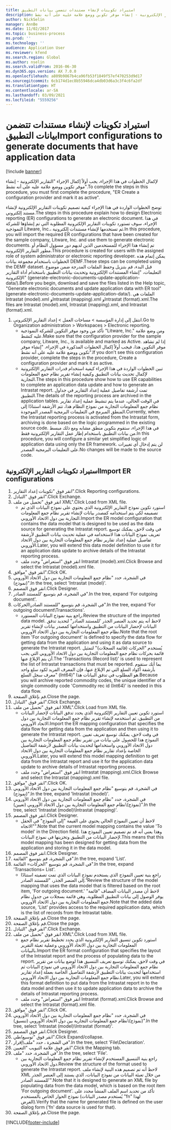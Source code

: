 ```yaml
---
title: استيراد تكوينات لإنشاء مستندات تتضمن بيانات التطبيق
description: لإكمال الخطوات في هذا الإجراء، يجب أولاً إكمال الإجراء "التقارير الإلكترونية - إنشاء موفر تكوين ووضع علامة عليه على أنه نشط‬".
author: NickSelin
manager: AnnBe
ms.date: 11/02/2017
ms.topic: business-process
ms.prod: ''
ms.technology: ''
audience: Application User
ms.reviewer: kfend
ms.search.region: Global
ms.author: nselin
ms.search.validFrom: 2016-06-30
ms.dyn365.ops.version: AX 7.0.0
ms.openlocfilehash: a809b9867b4ca96fb53f1849f57ef470253d9d17
ms.sourcegitcommit: 6cb174d1ec8b55946dca4db03d6a3c3f4c6fa2df
ms.translationtype: HT
ms.contentlocale: ar-SA
ms.lasthandoff: 03/09/2021
ms.locfileid: "5559256"
---
```

# <a name="import-configurations-to-generate-documents-that-have-application-data"></a><span data-ttu-id="ef8c4-103">استيراد تكوينات لإنشاء مستندات تتضمن بيانات التطبيق</span><span class="sxs-lookup"><span data-stu-id="ef8c4-103">Import configurations to generate documents that have application data</span></span>

[!include [banner](../../includes/banner.md)]

<span data-ttu-id="ef8c4-104">لإكمال الخطوات في هذا الإجراء، يجب أولاً إكمال الإجراء "التقارير الإلكترونية - إنشاء موفر تكوين ووضع علامة عليه على أنه نشط‬".</span><span class="sxs-lookup"><span data-stu-id="ef8c4-104">To complete the steps in this procedure, you must first complete the procedure, "ER Create a configuration provider and mark it as active".</span></span>

<span data-ttu-id="ef8c4-105">توضح الخطوات الواردة في هذا الإجراء كيفية تصميم تكوينات التقارير الإلكترونية لإنشاء مستند إلكتروني.</span><span class="sxs-lookup"><span data-stu-id="ef8c4-105">The steps in this procedure explain how to design Electronic reporting (ER) configurations to generate an electronic document.</span></span> <span data-ttu-id="ef8c4-106">في هذا الإجراء، سوف تستورد تكوينات التقارير الإلكترونية المطلوبة التي تم إنشاؤها للشركة النموذجية Litware, Inc.، ثم تستخدمها لإنشاء مستندات إلكترونية.</span><span class="sxs-lookup"><span data-stu-id="ef8c4-106">In this procedure, you will import the required ER configurations that have been created for the sample company, Litware, Inc. and use them to generate electronic documents.</span></span> <span data-ttu-id="ef8c4-107">تم إنشاء هذا الإجراء للمستخدمين الذين لديهم دور مسؤول النظام أو مطور التقارير الإلكترونية.</span><span class="sxs-lookup"><span data-stu-id="ef8c4-107">This procedure is created for users with the assigned role of system administrator or electronic reporting developer.</span></span> <span data-ttu-id="ef8c4-108">يمكن إتمام هذه الخطوات باستخدام مجموعة بيانات DEMF.</span><span class="sxs-lookup"><span data-stu-id="ef8c4-108">These steps can be completed using the DEMF dataset.</span></span> <span data-ttu-id="ef8c4-109">قبل البدء، قم بتنزيل وحفظ الملفات المدرجة ضمن موضوع التعليمات، "إنشاء المستندات الإلكترونية وتحديث بيانات التطبيق باستخدام أداة التقارير الإلكترونية" (generate-electronic-documents-update-application-data/).</span><span class="sxs-lookup"><span data-stu-id="ef8c4-109">Before you begin, download and save the files listed in the Help topic, "Generate electronic documents and update application data with ER tool" (generate-electronic-documents-update-application-data/).</span></span> <span data-ttu-id="ef8c4-110">الملفات هي Intrastat (model).xml وIntrastat (mapping).xml وIntrastat (format).xml.</span><span class="sxs-lookup"><span data-stu-id="ef8c4-110">The files are Intrastat (model).xml, Intrastat (mapping).xml, and Intrastat (format).xml.</span></span>

1. <span data-ttu-id="ef8c4-111">انتقل إلى إدارة المؤسسة > مساحات العمل‬ > إعداد التقارير الإلكتروني‬.</span><span class="sxs-lookup"><span data-stu-id="ef8c4-111">Go to Organization administration > Workspaces > Electronic reporting.</span></span>
    * <span data-ttu-id="ef8c4-112">تأكد من وجود موفر التكوين للشركة النموذجية "Litware, Inc." ومن وضع علامة عليه كنشط.</span><span class="sxs-lookup"><span data-stu-id="ef8c4-112">Make sure that the configuration provider for the sample company, Litware, Inc., is available and marked as Active.</span></span> <span data-ttu-id="ef8c4-113">إذا لم تشاهد موفر التكوين هذا، فيجب أولاً إكمال الخطوات المذكورة في الإجراء، "إنشاء موفر تكوين ووضع علامة عليه على أنه نشط‬".</span><span class="sxs-lookup"><span data-stu-id="ef8c4-113">If you don't see this configuration provider, complete the steps in the procedure, Create a configuration provider and mark it as active.</span></span>  
    * <span data-ttu-id="ef8c4-114">تبين الخطوات الواردة في هذا الإجراء كيفية استخدام قدرات التقارير الإلكترونية لإكمال تحديث بيانات التطبيق وكيفية إنشاء تقرير نظام جمع المعلومات التجارية.</span><span class="sxs-lookup"><span data-stu-id="ef8c4-114">The steps in this procedure show how to use ER capabilities to complete an application data update and how to generate an Intrastat report.</span></span> <span data-ttu-id="ef8c4-115">تمت أرشفة تفاصيل عملية إعداد التقارير في جداول التطبيق.</span><span class="sxs-lookup"><span data-stu-id="ef8c4-115">The details of the reporting process are archived in the application tables.</span></span> <span data-ttu-id="ef8c4-116">في الوقت الحالي، عندما يتم تنشيط عملية إعداد تقارير نظام جمع المعلومات التجارية من نموذج النظام هذا، تتم الأرشفة استنادًا إلى المنطق المبرمج في التعليمات البرمجية المصدر الموجودة.</span><span class="sxs-lookup"><span data-stu-id="ef8c4-116">Currently, when the Intrastat reporting process is activated from the Intrastat form, archiving is done based on the logic programmed in the existing source code.</span></span> <span data-ttu-id="ef8c4-117">في هذا الإجراء، ستقوم بتكوين منطق مشابه ومع ذلك مبسط من بيانات التطبيق باستخدام إطار عمل التقارير الإلكترونية فقط.</span><span class="sxs-lookup"><span data-stu-id="ef8c4-117">In this procedure, you will configure a similar yet simplified logic of application data using only the ER framework.</span></span> <span data-ttu-id="ef8c4-118">لن يتم إدخال أي تغييرات على التعليمات البرمجية المصدر.</span><span class="sxs-lookup"><span data-stu-id="ef8c4-118">No changes will be made to the source code.</span></span>   

## <a name="import-er-configurations"></a><span data-ttu-id="ef8c4-119">استيراد تكوينات التقارير الإلكترونية</span><span class="sxs-lookup"><span data-stu-id="ef8c4-119">Import ER configurations</span></span>
1. <span data-ttu-id="ef8c4-120">انقر فوق "تكوينات إعداد التقارير‬".</span><span class="sxs-lookup"><span data-stu-id="ef8c4-120">Click Reporting configurations.</span></span>
2. <span data-ttu-id="ef8c4-121">انقر فوق "التبادل‬".</span><span class="sxs-lookup"><span data-stu-id="ef8c4-121">Click Exchange.</span></span>
3. <span data-ttu-id="ef8c4-122">انقر فوق "تحميل من ملف XML".</span><span class="sxs-lookup"><span data-stu-id="ef8c4-122">Click Load from XML file.</span></span>
    * <span data-ttu-id="ef8c4-123">استورد تكوين نموذج التقارير الإلكترونية الذي يحتوي على نموذج البيانات الذي تم تصميمه لكي يتم استخدامه كمصدر بيانات لإنشاء تقرير نظام جمع المعلومات التجارية بين دول الاتحاد الأوروبي.</span><span class="sxs-lookup"><span data-stu-id="ef8c4-123">Import the ER model configuration that contains the data model that is designed to be used as the data source for generating the Intrastat report.</span></span> <span data-ttu-id="ef8c4-124">في وقت لاحق، يمكنك توسيع تعريف نموذج البيانات هذا لاستخدامه في عملية تحديث بيانات التطبيق لأرشفة تفاصيل عملية إعداد تقارير نظام جمع المعلومات التجارية بين دول الاتحاد الأوروبي.</span><span class="sxs-lookup"><span data-stu-id="ef8c4-124">Later, you will extend this data model definition to use it for an application data update to archive details of the Intrastat reporting process.</span></span>   
    * <span data-ttu-id="ef8c4-125">انقر فوق "استعراض" وحدد ملف Intrastat (model).xml.</span><span class="sxs-lookup"><span data-stu-id="ef8c4-125">Click Browse and select the Intrastat (model).xml file.</span></span>  
4. <span data-ttu-id="ef8c4-126">انقر فوق "موافق".</span><span class="sxs-lookup"><span data-stu-id="ef8c4-126">Click OK.</span></span>
5. <span data-ttu-id="ef8c4-127">في الشجرة، حدد "نظام جمع المعلومات التجارية بين دول الاتحاد الأوروبي (نموذج)".</span><span class="sxs-lookup"><span data-stu-id="ef8c4-127">In the tree, select 'Intrastat (model)'.</span></span>
6. <span data-ttu-id="ef8c4-128">انقر فوق المصمم.</span><span class="sxs-lookup"><span data-stu-id="ef8c4-128">Click Designer.</span></span>
7. <span data-ttu-id="ef8c4-129">في الشجرة، قم بتوسيع 'للمستند الصادر".</span><span class="sxs-lookup"><span data-stu-id="ef8c4-129">In the tree, expand 'For outgoing document'.</span></span>
8. <span data-ttu-id="ef8c4-130">في الشجرة، قم بتوسيع "للمستند الصادر\الحركات".</span><span class="sxs-lookup"><span data-stu-id="ef8c4-130">In the tree, expand 'For outgoing document\Transactions'.</span></span>
    * <span data-ttu-id="ef8c4-131">راجع بنية نموذج البيانات المستورد.</span><span class="sxs-lookup"><span data-stu-id="ef8c4-131">Review the structure of the imported data model.</span></span> <span data-ttu-id="ef8c4-132">لاحظ أنه يتم تحديد العنصر الجذر 'للمستند الصادر" لتحديد تدفق البيانات لإحضار البيانات من التطبيق واستخدامها كمصدر بيانات لإنشاء تقرير نظام جمع المعلومات التجارية بين دول الاتحاد الأوروبي.</span><span class="sxs-lookup"><span data-stu-id="ef8c4-132">Note that the root item 'For outgoing document' is defined to specify the data flow for getting data from the application and using it as data source to generate the Intrastat report.</span></span> <span data-ttu-id="ef8c4-133">يُستخدم "الحركات (قائمة السجلات)" لتمثيل قائمة بحركات نظام جمع المعلومات التجارية بين دول الاتحاد الأوروبي التي يجب أن يتم الإبلاغ عنها.</span><span class="sxs-lookup"><span data-stu-id="ef8c4-133">The 'Transactions (Record list)' is used to represent the list of Intrastat transactions that must be reported.</span></span> <span data-ttu-id="ef8c4-134">بما أنك ستقوم بأرشفة أكواد السلع التي تم الإبلاغ عنها، فإن المعرف الفريد لكود سلع واحد "معرف سجل السلع (Int64)" هو المطلوب في تدفق البيانات هذا.</span><span class="sxs-lookup"><span data-stu-id="ef8c4-134">Because you will archive reported commodity codes, the unique identifier of a single commodity code 'Commodity rec id (Int64)' is needed in this data flow.</span></span>   
9. <span data-ttu-id="ef8c4-135">قم بإغلاق الصفحة.</span><span class="sxs-lookup"><span data-stu-id="ef8c4-135">Close the page.</span></span>
10. <span data-ttu-id="ef8c4-136">انقر فوق "التبادل‬".</span><span class="sxs-lookup"><span data-stu-id="ef8c4-136">Click Exchange.</span></span>
11. <span data-ttu-id="ef8c4-137">انقر فوق "تحميل من ملف XML".</span><span class="sxs-lookup"><span data-stu-id="ef8c4-137">Click Load from XML file.</span></span>
    * <span data-ttu-id="ef8c4-138">استورد تكوين تعيين التقارير الإلكترونية الذي يحدد تدفق البيانات لإحضار البيانات من التطبيق، ثم استخدمه لإنشاء تقرير نظام جمع المعلومات التجارية بين دول الاتحاد الأوروبي.</span><span class="sxs-lookup"><span data-stu-id="ef8c4-138">Import the ER mapping configuration that specifies the data flow for getting data from the application and then using it to generate the Intrastat report.</span></span> <span data-ttu-id="ef8c4-139">في وقت لاحق، يمكنك توسيع تعريف تعيين النموذج هذا للحصول على بيانات من تقرير نظام جمع المعلومات التجارية بين دول الاتحاد الأوروبي واستخدامها لتحديث بيانات التطبيق لأرشفة التفاصيل الخاصة بإعداد تقارير نظام جمع المعلومات التجارية بين دول الاتحاد الأوروبي.</span><span class="sxs-lookup"><span data-stu-id="ef8c4-139">Later, you will extend this model mapping definition to get data from the Intrastat report and use it for the application data update to archive details of Intrastat reporting process.</span></span>   
    * <span data-ttu-id="ef8c4-140">انقر فوق "استعراض" وحدد ملف Intrastat (mapping).xml.</span><span class="sxs-lookup"><span data-stu-id="ef8c4-140">Click Browse and select the Intrastat (mapping).xml file.</span></span>  
12. <span data-ttu-id="ef8c4-141">انقر فوق "موافق".</span><span class="sxs-lookup"><span data-stu-id="ef8c4-141">Click OK.</span></span>
13. <span data-ttu-id="ef8c4-142">في الشجرة، قم بتوسيع "نظام جمع المعلومات التجارية بين دول الاتحاد الأوروبي (نموذج)".</span><span class="sxs-lookup"><span data-stu-id="ef8c4-142">In the tree, expand 'Intrastat (model)'.</span></span>
14. <span data-ttu-id="ef8c4-143">في الشجرة، حدد "نظام جمع المعلومات التجارية بين دول الاتحاد الأوروبي (نموذج)\نظام جمع المعلومات التجارية بين دول الاتحاد الأوروبي (تعيين)".</span><span class="sxs-lookup"><span data-stu-id="ef8c4-143">In the tree, select 'Intrastat (model)\Intrastat (mapping)'.</span></span>
15. <span data-ttu-id="ef8c4-144">انقر فوق المصمم.</span><span class="sxs-lookup"><span data-stu-id="ef8c4-144">Click Designer.</span></span>
    * <span data-ttu-id="ef8c4-145">لاحظ أن تعيين النموذج الحالي يحتوي على القيمة "إلى النموذج" في الحقل "الاتجاه".</span><span class="sxs-lookup"><span data-stu-id="ef8c4-145">Note that the current model mapping contains the value 'To model' in the Direction field.</span></span> <span data-ttu-id="ef8c4-146">وهذا يعني أنه قد تم تصميم تعيين النموذج هذا لإحضار البيانات من التطبيق وتخزينها في نموذج البيانات.</span><span class="sxs-lookup"><span data-stu-id="ef8c4-146">This means that this model mapping has been designed for getting data from the application and storing it in the data model.</span></span>  
16. <span data-ttu-id="ef8c4-147">انقر فوق المصمم.</span><span class="sxs-lookup"><span data-stu-id="ef8c4-147">Click Designer.</span></span>
17. <span data-ttu-id="ef8c4-148">في الشجرة، قم بتوسيع "القائمة".</span><span class="sxs-lookup"><span data-stu-id="ef8c4-148">In the tree, expand 'List'.</span></span>
18. <span data-ttu-id="ef8c4-149">في الشجرة، قم بتوسيع "الحركات= القائمة".</span><span class="sxs-lookup"><span data-stu-id="ef8c4-149">In the tree, expand 'Transactions= List'.</span></span>
    * <span data-ttu-id="ef8c4-150">راجع بنية تعيين النموذج الذي يستخدم نموذج البيانات الذي تمت تصفيته استنادًا إلى العنصر الجذر، "للمستند الصادر."</span><span class="sxs-lookup"><span data-stu-id="ef8c4-150">Review the structure of the model mapping that uses the data model that is filtered based on the root item, 'For outgoing document.'</span></span> <span data-ttu-id="ef8c4-151">لاحظ أن مصدر البيانات المضاف "قائمة" يوفر الوصول إلى بيانات التطبيق المطلوبة، وهي قائمة بسجلات من جدول نظام جمع المعلومات التجارية بين دول الاتحاد الأوروبي.‬</span><span class="sxs-lookup"><span data-stu-id="ef8c4-151">Note that the added data source, 'List' provides access to the required application data, which is the list of records from the Intrastat table.</span></span>  
19. <span data-ttu-id="ef8c4-152">قم بإغلاق الصفحة.</span><span class="sxs-lookup"><span data-stu-id="ef8c4-152">Close the page.</span></span>
20. <span data-ttu-id="ef8c4-153">قم بإغلاق الصفحة.</span><span class="sxs-lookup"><span data-stu-id="ef8c4-153">Close the page.</span></span>
21. <span data-ttu-id="ef8c4-154">انقر فوق "التبادل‬".</span><span class="sxs-lookup"><span data-stu-id="ef8c4-154">Click Exchange.</span></span>
22. <span data-ttu-id="ef8c4-155">انقر فوق "تحميل من ملف XML".</span><span class="sxs-lookup"><span data-stu-id="ef8c4-155">Click Load from XML file.</span></span>
    * <span data-ttu-id="ef8c4-156">استورد تكوين تنسيق التقارير الإلكترونية الذي يحدد تخطيط تقرير نظام جمع المعلومات التجارية بين دول الاتحاد الأوروبي وعملية تعبئة التقرير بالبيانات.</span><span class="sxs-lookup"><span data-stu-id="ef8c4-156">Import the ER format configuration that specifies the layout of the Intrastat report and the process of populating data to the report.</span></span> <span data-ttu-id="ef8c4-157">في وقت لاحق، يمكنك توسيع تعريف التنسيق هذا لوضع بيانات من تقرير نظام جمع المعلومات التجارية بين دول الاتحاد الأوروبي في نموذج البيانات ثم استخدامها لتحديث بيانات التطبيق لأرشفة التفاصيل الخاصة بعملة إعداد تقارير نظام جمع المعلومات التجارية بين دول الاتحاد الأوروبي.</span><span class="sxs-lookup"><span data-stu-id="ef8c4-157">Later, you will extend this format definition to put data from the Intrastat report in to the data model and then use it to update application data to archive the details of Intrastat reporting process.</span></span>   
    * <span data-ttu-id="ef8c4-158">انقر فوق "استعراض" وحدد ملف Intrastat (format).xml.</span><span class="sxs-lookup"><span data-stu-id="ef8c4-158">Click Browse and select the Intrastat (format).xml file.</span></span>  
23. <span data-ttu-id="ef8c4-159">انقر فوق "موافق".</span><span class="sxs-lookup"><span data-stu-id="ef8c4-159">Click OK.</span></span>
24. <span data-ttu-id="ef8c4-160">في الشجرة، حدد "نظام جمع المعلومات التجارية بين دول الاتحاد الأوروبي (نموذج)\نظام جمع المعلومات التجارية بين دول الاتحاد الأوروبي (تنسيق)".</span><span class="sxs-lookup"><span data-stu-id="ef8c4-160">In the tree, select 'Intrastat (model)\Intrastat (format)'.</span></span>
25. <span data-ttu-id="ef8c4-161">انقر فوق المصمم.</span><span class="sxs-lookup"><span data-stu-id="ef8c4-161">Click Designer.</span></span>
26. <span data-ttu-id="ef8c4-162">انقر فوق "توسيع/طي".</span><span class="sxs-lookup"><span data-stu-id="ef8c4-162">Click Expand/collapse.</span></span>
27. <span data-ttu-id="ef8c4-163">في الشجرة ، حدد "ملف\إقرار".</span><span class="sxs-lookup"><span data-stu-id="ef8c4-163">In the tree, select 'File\Declaration'.</span></span>
28. <span data-ttu-id="ef8c4-164">انقر فوق علامة التبويب "التعيين".</span><span class="sxs-lookup"><span data-stu-id="ef8c4-164">Click the Mapping tab.</span></span>
29. <span data-ttu-id="ef8c4-165">في الشجرة، حدد "ملف".</span><span class="sxs-lookup"><span data-stu-id="ef8c4-165">In the tree, select 'File'.</span></span>
    * <span data-ttu-id="ef8c4-166">راجع بنية التنسيق المستخدم لإنشاء تقرير نظام جمع المعلومات التجارية بين دول الاتحاد الأوروبي.</span><span class="sxs-lookup"><span data-stu-id="ef8c4-166">Review the structure of the format used to generate the Intrastat report.</span></span> <span data-ttu-id="ef8c4-167">لاحظ أنه تم تصميم هذه البنية لإنشاء ملف XML من خلال تعبئة البيانات من نموذج البيانات، الذي يستند إلى العنصر الجذر 'للمستند الصادر".</span><span class="sxs-lookup"><span data-stu-id="ef8c4-167">Note that it is designed to generate an XML file by populating data from the data model, which is based on the root item 'For outgoing document'.</span></span> <span data-ttu-id="ef8c4-168">تأكد من تحديد اسم الملف المنشأ محدد على نموذج الحوار الخاص بالمستخدم (يُستخدم مصدر البيانات "fn" لهذا الغرض).</span><span class="sxs-lookup"><span data-stu-id="ef8c4-168">Verify that the name for generated file is defined on the user dialog form ('fn' data source is used for that).</span></span>   
30. <span data-ttu-id="ef8c4-169">قم بإغلاق الصفحة.</span><span class="sxs-lookup"><span data-stu-id="ef8c4-169">Close the page.</span></span>



[!INCLUDE[footer-include](../../../../includes/footer-banner.md)]